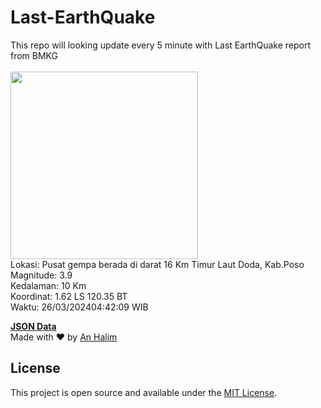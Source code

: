 # Last-EarthQuake
This repo will looking update every 5 minute with Last EarthQuake report from BMKG
<br>
<br>
<img src="https://static.bmkg.go.id/20240326044209.mmi.jpg" width="300"/>
<br>
Lokasi: Pusat gempa berada di darat 16 Km Timur Laut Doda, Kab.Poso <br>
Magnitude: 3.9 <br>
Kedalaman: 10 Km <br>
Koordinat: 1.62 LS 120.35 BT <br>
Waktu: 26/03/202404:42:09 WIB <br>

<a href="./data/data.json">**JSON Data**</a>
<br>
Made with ❤️ by <a href="https://github.com/an-halim">An Halim</a>
## License

This project is open source and available under the [MIT License](LICENSE).
